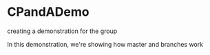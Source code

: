 # CPandADemo
creating a demonstration for the group

In this demonstration, we're showing how master and branches work
